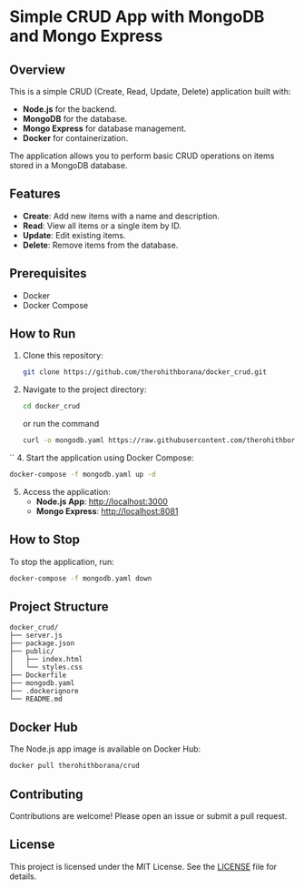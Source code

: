 # Simple CRUD App with MongoDB and Mongo Express

## Overview
This is a simple CRUD (Create, Read, Update, Delete) application built with:
- **Node.js** for the backend.
- **MongoDB** for the database.
- **Mongo Express** for database management.
- **Docker** for containerization.

The application allows you to perform basic CRUD operations on items stored in a MongoDB database.

## Features
- **Create**: Add new items with a name and description.
- **Read**: View all items or a single item by ID.
- **Update**: Edit existing items.
- **Delete**: Remove items from the database.

## Prerequisites
- Docker
- Docker Compose

## How to Run
1. Clone this repository:
   ```bash
   git clone https://github.com/therohithborana/docker_crud.git
   ```

3. Navigate to the project directory:
   ```bash
   cd docker_crud
   ```
      or run the command
   ```bash
   curl -o mongodb.yaml https://raw.githubusercontent.com/therohithborana/docker_crud/main/mongodb.yaml
``
4. Start the application using Docker Compose:
   ```bash
   docker-compose -f mongodb.yaml up -d
   ```
5. Access the application:
   - **Node.js App**: [http://localhost:3000](http://localhost:3000)
   - **Mongo Express**: [http://localhost:8081](http://localhost:8081)

## How to Stop
To stop the application, run:
```bash
docker-compose -f mongodb.yaml down
```

## Project Structure
```
docker_crud/
├── server.js
├── package.json
├── public/
│   ├── index.html
│   └── styles.css
├── Dockerfile
├── mongodb.yaml
├── .dockerignore
└── README.md
```

## Docker Hub
The Node.js app image is available on Docker Hub:
```bash
docker pull therohithborana/crud
```

## Contributing
Contributions are welcome! Please open an issue or submit a pull request.

## License
This project is licensed under the MIT License. See the [LICENSE](LICENSE) file for details. 
